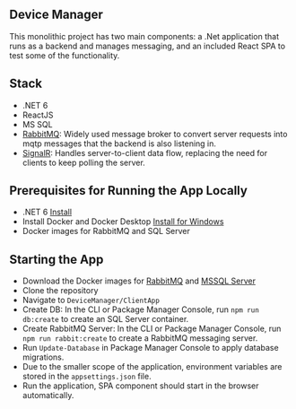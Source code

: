 ## Device Manager

This monolithic project has two main components: a .Net application that runs as a backend and manages messaging, and an included React SPA to test some of the functionality.

## Stack
- .NET 6
- ReactJS
- MS SQL
- [RabbitMQ](https://www.rabbitmq.com/): Widely used message broker to convert server requests into mqtp messages that the backend is also listening in.
- [SignalR](https://dotnet.microsoft.com/en-us/apps/aspnet/signalr): Handles server-to-client data flow, replacing the need for clients to keep polling the server.

## Prerequisites for Running the App Locally

- .NET 6 [Install](https://dotnet.microsoft.com/en-us/download/dotnet/6.0)
- Install Docker and Docker Desktop [Install for Windows](https://docs.docker.com/desktop/install/windows-install/)
- Docker images for RabbitMQ and SQL Server

## Starting the App

- Download the Docker images for [RabbitMQ](https://hub.docker.com/_/rabbitmq) and [MSSQL Server](https://hub.docker.com/_/microsoft-mssql-server)
- Clone the repository
- Navigate to `DeviceManager/ClientApp`
- Create DB: In the CLI or Package Manager Console, run `npm run db:create` to create an SQL Server container.
- Create RabbitMQ Server: In the CLI or Package Manager Console, run `npm run rabbit:create` to create a RabbitMQ messaging server.
- Run `Update-Database` in Package Manager Console to apply database migrations.
- Due to the smaller scope of the application, environment variables are stored in the `appsettings.json` file. 
- Run the application, SPA component should start in the browser automatically.